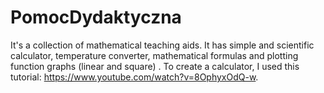 # PomocDydaktyczna
It's a collection of mathematical teaching aids. It has simple and scientific calculator, temperature converter, mathematical formulas and plotting function graphs (linear and square) .
To create a calculator, I used this tutorial: https://www.youtube.com/watch?v=8OphyxOdQ-w.
